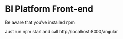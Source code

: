 # BI Platform Front-end

Be aware that you've installed npm

Just run npm start and call http://localhost:8000/angular

